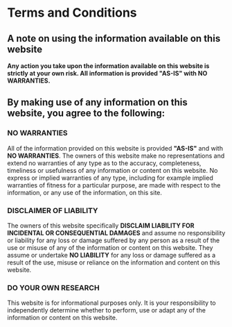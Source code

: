 # Terms and Conditions

## A note on using the information available on this website

**Any action you take upon the information available on this website is strictly at your own risk. All information is provided "AS-IS" with NO WARRANTIES.**

## By making use of any information on this website, you agree to the following:

### NO WARRANTIES

All of the information provided on this website is provided **"AS-IS"** and with **NO WARRANTIES**. The owners of this website make no representations and extend no warranties of any type as to the accuracy, completeness, timeliness or usefulness of any information or content on this website. No express or implied warranties of any type, including for example implied warranties of fitness for a particular purpose, are made with respect to the information, or any use of the information, on this site. 

### DISCLAIMER OF LIABILITY

The owners of this website specifically **DISCLAIM LIABILITY FOR INCIDENTAL OR CONSEQUENTIAL DAMAGES** and assume no responsibility or liability for any loss or damage suffered by any person as a result of the use or misuse of any of the information or content on this website. They assume or undertake **NO LIABILITY** for any loss or damage suffered as a result of the use, misuse or reliance on the information and content on this website.

### DO YOUR OWN RESEARCH

This website is for informational purposes only. It is your responsibility to independently determine whether to perform, use or adapt any of the information or content on this website.